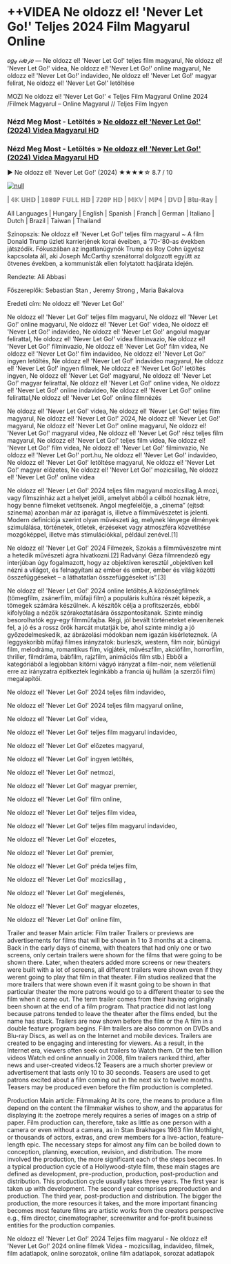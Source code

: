 # ++VIDEA Ne oldozz el! 'Never Let Go!' Teljes 2024 Film Magyarul Online
𝑒𝑔𝓎 𝒾𝒹𝑒𝒿𝑒 — Ne oldozz el! 'Never Let Go!' teljes film magyarul, Ne oldozz el! 'Never Let Go!' videa, Ne oldozz el! 'Never Let Go!' online magyarul, Ne oldozz el! 'Never Let Go!' indavideo, Ne oldozz el! 'Never Let Go!' magyar felirat, Ne oldozz el! 'Never Let Go!' letöltése

MOZI Ne oldozz el! 'Never Let Go!' « Teljes Film Magyarul Online 2024 /Filmek Magyarul – Online Magyarul // Teljes Film Ingyen

### Nézd Meg Most - Letöltés » [Ne oldozz el! 'Never Let Go!' (2024) Videa Magyarul HD](http://love-4k.com/hu/movie/814889/never-let-go.github)

### Nézd Meg Most - Letöltés » [Ne oldozz el! 'Never Let Go!' (2024) Videa Magyarul HD](http://love-4k.com/hu/movie/814889/never-let-go.github)

▶️ Ne oldozz el! 'Never Let Go!' (2024) ★★★★☆ 8.7 / 10

[![null](https://static.wixstatic.com/media/855a25_043b5abeb4ae4d35ac003198e7fe56ed~mv2.gif)](http://love-4k.com/hu/movie/814889/never-let-go.github)


| 𝟜𝕂 𝕌ℍ𝔻 | 𝟙𝟘𝟠𝟘ℙ 𝔽𝕌𝕃𝕃 ℍ𝔻 | 𝟟𝟚𝟘ℙ ℍ𝔻 | 𝕄𝕂𝕍 | 𝕄ℙ𝟜 | 𝔻𝕍𝔻 | 𝔹𝕝𝕦-ℝ𝕒𝕪 |

All Languages | Hungary | English | Spanish | Franch | German | Italiano | Dutch | Brazil | Taiwan | Thailand

Szinopszis: Ne oldozz el! 'Never Let Go!' teljes film magyarul ~ A film Donald Trump üzleti karrierjének korai éveiben, a '70-'80-as években játszódik. Fókuszában az ingatlanügynök Trump és Roy Cohn ügyész kapcsolata áll, aki Joseph McCarthy szenátorral dolgozott együtt az ötvenes években, a kommunisták ellen folytatott hadjárata idején.

Rendezte: Ali Abbasi

Főszereplők: Sebastian Stan , Jeremy Strong , Maria Bakalova

Eredeti cím: Ne oldozz el! 'Never Let Go!'

Ne oldozz el! 'Never Let Go!' teljes film magyarul, Ne oldozz el! 'Never Let Go!' online magyarul, Ne oldozz el! 'Never Let Go!' videa, Ne oldozz el! 'Never Let Go!' indavideo, Ne oldozz el! 'Never Let Go!' angolul magyar felirattal, Ne oldozz el! 'Never Let Go!' videa filminvazio, Ne oldozz el! 'Never Let Go!' filminvazio, Ne oldozz el! 'Never Let Go!' film videa, Ne oldozz el! 'Never Let Go!' film indavideo, Ne oldozz el! 'Never Let Go!' ingyen letöltés, Ne oldozz el! 'Never Let Go!' indavideo magyarul, Ne oldozz el! 'Never Let Go!' ingyen filmek, Ne oldozz el! 'Never Let Go!' letöltés ingyen, Ne oldozz el! 'Never Let Go!' magyarul, Ne oldozz el! 'Never Let Go!' magyar felirattal, Ne oldozz el! 'Never Let Go!' online videa, Ne oldozz el! 'Never Let Go!' online indavideo, Ne oldozz el! 'Never Let Go!' online felirattal,Ne oldozz el! 'Never Let Go!' online filmnézés

Ne oldozz el! 'Never Let Go!' videa, Ne oldozz el! 'Never Let Go!' teljes film magyarul, Ne oldozz el! 'Never Let Go!' 2024, Ne oldozz el! 'Never Let Go!' magyarul, Ne oldozz el! 'Never Let Go!' online magyarul, Ne oldozz el! 'Never Let Go!' magyarul videa, Ne oldozz el! 'Never Let Go!' rész teljes film magyarul, Ne oldozz el! 'Never Let Go!' teljes film videa, Ne oldozz el! 'Never Let Go!' film videa, Ne oldozz el! 'Never Let Go!' filminvazio, Ne oldozz el! 'Never Let Go!' port.hu, Ne oldozz el! 'Never Let Go!' indavideo, Ne oldozz el! 'Never Let Go!' letöltése magyarul, Ne oldozz el! 'Never Let Go!' magyar előzetes, Ne oldozz el! 'Never Let Go!' mozicsillag, Ne oldozz el! 'Never Let Go!' online videa

Ne oldozz el! 'Never Let Go!' 2024 teljes film magyarul mozicsillag,A mozi, vagy filmszínház azt a helyet jelöli, amelyet abból a célból hoznak létre, hogy benne filmeket vetítsenek. Angol megfelelője, a „cinema” (ejtsd: szinema) azonban már az iparágat is, illetve a filmművészetet is jelenti. Modern definíciója szerint olyan művészeti ág, melynek lényege élmények szimulálása, történetek, ötletek, érzéseket vagy atmoszféra közvetítése mozgóképpel, illetve más stimulációkkal, például zenével.[1]

Ne oldozz el! 'Never Let Go!' 2024 Filmezek, Szokás a filmművészetre mint a hetedik művészeti ágra hivatkozni.[2] Radványi Géza filmrendező egy interjúban úgy fogalmazott, hogy az objektíven keresztül „objektíven kell nézni a világot, és felnagyítani az ember és ember, ember és világ közötti összefüggéseket – a láthatatlan összefüggéseket is”.[3]

Ne oldozz el! 'Never Let Go!' 2024 online letöltés,A közönségfilmek (tömegfilm, zsánerfilm, műfaji film) a populáris kultúra részét képezik, a tömegek számára készülnek. A készítők célja a profitszerzés, ebből kifolyólag a nézők szórakoztatására összpontosítanak. Szinte mindig besorolhatók egy-egy filmműfajba. Régi, jól bevált történeteket elevenítenek fel, a jó és a rossz örök harcát mutatják be, ahol szinte mindig a jó győzedelmeskedik, az ábrázolási módokban nem igazán kísérleteznek. (A leggyakoribb műfaji filmes irányzatok: burleszk, western, film noir, bűnügyi film, melodráma, romantikus film, vígjáték, művészfilm, akciófilm, horrorfilm, thriller, filmdráma, bábfilm, rajzfilm, animációs film stb.) Ebből a kategóriából a legjobban kitörni vágyó irányzat a film-noir, nem véletlenül erre az irányzatra építkeztek leginkább a francia új hullám (a szerzői film) megalapítói.

Ne oldozz el! 'Never Let Go!' 2024 teljes film indavideo,

Ne oldozz el! 'Never Let Go!' 2024 teljes film magyarul online,

Ne oldozz el! 'Never Let Go!' videa,

Ne oldozz el! 'Never Let Go!' teljes film magyarul indavideo,

Ne oldozz el! 'Never Let Go!' előzetes magyarul,

Ne oldozz el! 'Never Let Go!' ingyen letöltés,

Ne oldozz el! 'Never Let Go!' netmozi,

Ne oldozz el! 'Never Let Go!' magyar premier,

Ne oldozz el! 'Never Let Go!' film online,

Ne oldozz el! 'Never Let Go!' teljes film videa,

Ne oldozz el! 'Never Let Go!' teljes film magyarul indavideo,

Ne oldozz el! 'Never Let Go!' elozetes,

Ne oldozz el! 'Never Let Go!' premier,

Ne oldozz el! 'Never Let Go!' préda teljes film,

Ne oldozz el! 'Never Let Go!' mozicsillag ,

Ne oldozz el! 'Never Let Go!' megjelenés,

Ne oldozz el! 'Never Let Go!' magyar elozetes,

Ne oldozz el! 'Never Let Go!' online film,

Trailer and teaser Main article: Film trailer Trailers or previews are advertisements for films that will be shown in 1 to 3 months at a cinema. Back in the early days of cinema, with theaters that had only one or two screens, only certain trailers were shown for the films that were going to be shown there. Later, when theaters added more screens or new theaters were built with a lot of screens, all different trailers were shown even if they werent going to play that film in that theater. Film studios realized that the more trailers that were shown even if it wasnt going to be shown in that particular theater the more patrons would go to a different theater to see the film when it came out. The term trailer comes from their having originally been shown at the end of a film program. That practice did not last long because patrons tended to leave the theater after the films ended, but the name has stuck. Trailers are now shown before the film or the A film in a double feature program begins. Film trailers are also common on DVDs and Blu-ray Discs, as well as on the Internet and mobile devices. Trailers are created to be engaging and interesting for viewers. As a result, in the Internet era, viewers often seek out trailers to Watch them. Of the ten billion videos Watch ed online annually in 2008, film trailers ranked third, after news and user-created videos.12 Teasers are a much shorter preview or advertisement that lasts only 10 to 30 seconds. Teasers are used to get patrons excited about a film coming out in the next six to twelve months. Teasers may be produced even before the film production is completed.

Production Main article: Filmmaking At its core, the means to produce a film depend on the content the filmmaker wishes to show, and the apparatus for displaying it: the zoetrope merely requires a series of images on a strip of paper. Film production can, therefore, take as little as one person with a camera or even without a camera, as in Stan Brakhages 1963 film Mothlight, or thousands of actors, extras, and crew members for a live-action, feature-length epic. The necessary steps for almost any film can be boiled down to conception, planning, execution, revision, and distribution. The more involved the production, the more significant each of the steps becomes. In a typical production cycle of a Hollywood-style film, these main stages are defined as development, pre-production, production, post-production and distribution. This production cycle usually takes three years. The first year is taken up with development. The second year comprises preproduction and production. The third year, post-production and distribution. The bigger the production, the more resources it takes, and the more important financing becomes most feature films are artistic works from the creators perspective e.g., film director, cinematographer, screenwriter and for-profit business entities for the production companies.

Ne oldozz el! 'Never Let Go!' 2024 Teljes film magyarul - Ne oldozz el! 'Never Let Go!' 2024 online filmek Videa - mozicsillag, indavideo, filmek, film adatlapok, online sorozatok, online film adatlapok, sorozat adatlapok
